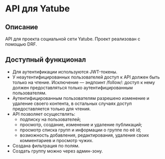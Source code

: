 # API для Yatube

## Описание
API для проекта социальной сети Yatube. Проект реализован с помощью DRF.

## Доступный функционал
+ Для аутентификации используются JWT-токены.
+ У неаутентифицированных пользователей доступ к API должен быть только на чтение. Исключение — эндпоинт /follow/: доступ к нему должен предоставляться только аутентифицированным пользователям.
+ Аутентифицированным пользователям разрешено изменение и удаление своего контента, в остальных случаях доступ предоставляется только для чтения.
+ API позволяет осуществлять:
  - подписку на пользователей;
  - просмотр, создание, изменение и удаление публикаций;
  - просмотр списка групп и информации о группе по её id;
  - возможность добавления, редактирования, удаления своих комментариев и просмотр чужих.
+ Создана фильтрация по полям.
+ Cоздать группу можно через админ-зону.

